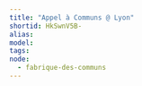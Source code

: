 ```yaml
---
title: "Appel à Communs @ Lyon"
shortid: HkSwnV5B-
alias: 
model: 
tags: 
node: 
  - fabrique-des-communs
--- 
```

 